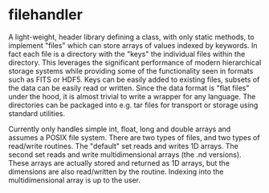 # filehandler

A light-weight, header library defining a class, with only static methods,
to implement "files" which can store arrays of values indexed by keywords.
In fact each file is a directory with the "keys" the individual files
within the directory.  This leverages the significant performance of modern
hierarchical storage systems while providing some of the functionality seen
in formats such as FITS or HDF5.  Keys can be easily added to existing files,
subsets of the data can be easily read or written.  Since the data format is
"flat files" under the hood, it is almost trivial to write a wrapper for
any language.  The directories can be packaged into e.g. tar files for
transport or storage using standard utilities.

Currently only handles simple int, float, long and double arrays and
assumes a POSIX file system.
There are two types of files, and two types of read/write routines.
The "default" set reads and writes 1D arrays.
The second set reads and write multidimensional arrays (the .nd versions).
These arrays are actually stored and returned as 1D arrays, but the
dimensions are also read/written by the routine.  Indexing into the
multidimensional array is up to the user.

